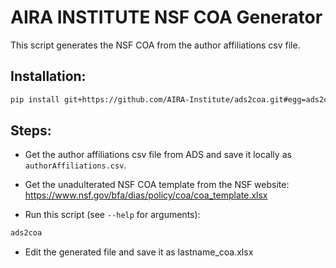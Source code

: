 # AIRA INSTITUTE NSF COA Generator

This script generates the NSF COA from the author affiliations csv file.

## Installation:

```bash
pip install git+https://github.com/AIRA-Institute/ads2coa.git#egg=ads2coa
```

## Steps:

 - Get the author affiliations csv file from ADS and save
   it locally as `authorAffiliations.csv`.
   
 - Get the unadulterated NSF COA template from the NSF website:
https://www.nsf.gov/bfa/dias/policy/coa/coa_template.xlsx

 - Run this script (see `--help` for arguments):
    
```bash
ads2coa
```

 - Edit the generated file and save it as lastname_coa.xlsx 
